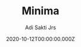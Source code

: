 ---
title: Minima
github: https://github.com/adisaktijrs/hexo-theme-minima
demo: https://adisaktijrs.github.io/minima/
author: Adi Sakti Jrs
date: 2020-10-12T00:00:00.000Z
ssg:
  - Hexo
cms:
  - Markdown
category:
  - Blog
description: An undoubtedly simple and lightweight dark/light mode theme for Hexo
draft: true
publish_date: '2020-10-10T06:00:05Z'
update_date: '2022-04-02T13:44:18Z'
github_star: 163
github_fork: 43
---